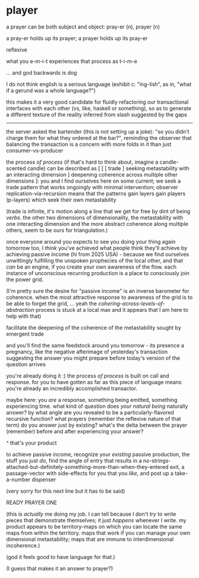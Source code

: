 # player

a prayer can be both subject and object: pray-er (n), prayer (n)

a pray-er holds up its prayer; a prayer holds up its pray-er

reflexive

what you e-m-i-t experiences that process as t-i-m-e

... and god backwards is dog

I do not think english is a serious language (exhibit c: "ing-lish", as in, "what if a gerund was a whole language?")

this makes it a very good candidate for fluidly refactoring our transactional interfaces with each other (vs, like, haskell or something), so as to generate a different texture of the reality inferred from slash suggested by the gaps

***

the server asked the bartender (this is not setting up a joke): "so you didn't charge them for what they ordered at the bar?", reminding the observer that balancing the transaction is a concern with more folds in it than just consumer-vs-producer

the process _of process_ (if that's hard to think about, imagine a candle-scented candle) can be described as \[ \[ \[ trade ] seeking metastability with an interacting dimension ] deepening coherence across multiple other dimensions ]: you and I find ourselves here on some current; we seek a trade pattern that works ongoingly with minimal intervention; observer replication-via-recursion means that the patterns gain layers gain players (p-layers) which seek their own metastability

(trade is infinite, it's motion along a line that we get for free by dint of being _verbs_. the other two dimensions of dimensionality, the metastability with one interacting dimension and the more abstract coherence along multiple others, seem to be ours for triangulation.)

once everyone around you expects to see you doing your thing again tomorrow too, I _think_ you've achieved what people think they'll achieve by achieving passive income (hi from 2025 USA) - because we find ourselves unwittingly fulfilling the unspoken prophecies of the local other, and that _can_ be an engine, if you create your own awareness of the flow. each instance of unconscious recurring production is a place to consciously join the power grid.

(I'm pretty sure the desire for "passive income" is an inverse barometer for coherence. when the most attractive response to awareness of the grid is to be able to forget the grid, ... yeah the _cohering-across-levels-of-abstraction_ process is stuck at a local max and it appears that I am here to help with that)

facilitate the deepening of the coherence of the metastability sought by emergent trade

and you'll find the same feedstock around you tomorrow - its presence a pregnancy, like the negative afterimage of yesterday's transaction suggesting the answer you might prepare before today's version of the question arrives

you're already doing it :) the process _of process_ is built on call and response. for you to have gotten as far as this piece of language means you're already an incredibly accomplished transactor.

maybe here: you _are_ a response, something being emitted, something experiencing time. what kind of question does _your natural being_ naturally answer? by what angle are you revealed to be a particularly-flavored recursive function? what prayers (remember the reflexive nature of that term) do you answer just by existing? what's the delta between the prayer (remember) before and after experiencing your answer?

^ that's your product

to achieve passive income, recognize your _existing_ passive production, the stuff you just _do_, find the angle of entry that results in a no-strings-attached-but-definitely-something-more-than-when-they-entered exit, a passage-vector with side-effects for you that you _like_, and post up a take-a-number dispenser

(very sorry for this next line but it has to be said)

READY PRAYER ONE

(this is _actually_ me doing my job. I can tell because I don't _try_ to write pieces that demonstrate themselves; it just _happens_ whenever I write. my product appears to be territory-maps on which you can locate the same maps from within the territory. maps that work if you can manage your own dimensional metastability; maps that are immune to interdimensional incoherence.)

(god it feels good to have language for that.)

(I guess that makes it an answer to prayer?)
